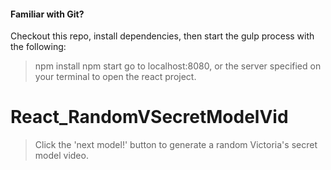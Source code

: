 #### Familiar with Git?
Checkout this repo, install dependencies, then start the gulp process with the following:

> npm install
> npm start
> go to localhost:8080, or the server specified on your terminal to open the react project.

# React_RandomVSecretModelVid
>Click the 'next model!' button to generate a random Victoria's secret model video.
